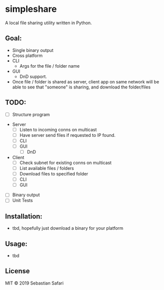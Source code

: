 # simpleshare
A local file sharing utility written in Python. 

## Goal:
- Single binary output
- Cross platform
- CLI
  - Args for the file / folder name
- GUI
  - DnD support. 
- Once file / folder is shared as server, client app on same network will be able to see that "someone" is sharing, and download the folder/files

## TODO:
- [ ] Structure program
- Server
  - [ ] Listen to incoming conns on multicast 
  - [ ] Have server send files if requested to IP found.
  - [ ] CLI
  - [ ] GUI
    - [ ] DnD
- Client
  - [ ] Check subnet for existing conns on multicast
  - [ ] List available files / folders
  - [ ] Download files to specified folder
  - [ ] CLI
  - [ ] GUI
- [ ] Binary output
- [ ] Unit Tests

## Installation:
- tbd, hopefully just download a binary for your platform

## Usage:
- tbd

## License
MIT &copy; 2019 Sebastian Safari

